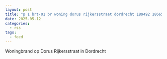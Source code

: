 ```yaml
---
layout: post
title: "p 1 brt-01 br woning dorus rijkersstraat dordrecht 189492 186651 186531"
date: 2025-05-12
categories: 
  - rss
tags: 
  - feed
---
```


Woningbrand op Dorus Rijkersstraat in Dordrecht
